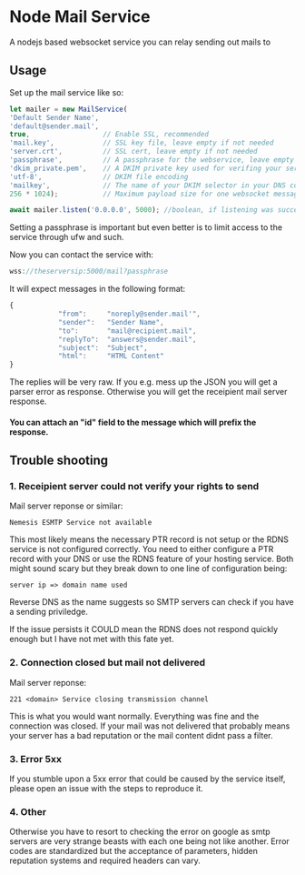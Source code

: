 # Node Mail Service
A nodejs based websocket service you can relay sending out mails to


## Usage

Set up the mail service like so:

```javascript
let mailer = new MailService(
'Default Sender Name', 
'default@sender.mail',  
true,                  // Enable SSL, recommended
'mail.key',            // SSL key file, leave empty if not needed
'server.crt',          // SSL cert, leave empty if not needed
'passphrase',          // A passphrase for the webservice, leave empty if not needed
'dkim_private.pem',    // A DKIM private key used for verifing your server's sending rights
'utf-8',               // DKIM file encoding
'mailkey',             // The name of your DKIM selector in your DNS configuration
256 * 1024);           // Maximum payload size for one websocket message in bytes

await mailer.listen('0.0.0.0', 5000); //boolean, if listening was successful
````
Setting a passphrase is important but even better is to limit access to the service through ufw and such.


Now you can contact the service with:
```javascript
wss://theserversip:5000/mail?passphrase
```

It will expect messages in the following format:
```javascript
{            
            "from":     "noreply@sender.mail'",
            "sender":   "Sender Name",
            "to":       "mail@recipient.mail",
            "replyTo":  "answers@sender.mail",
            "subject":  "Subject",
            "html":     "HTML Content"
}
```

The replies will be very raw.
If you e.g. mess up the JSON you will get a parser error as response.
Otherwise you will get the receipient mail server response.
#### You can attach an "id" field to the message which will prefix the response.

## Trouble shooting

### 1. Receipient server could not verify your rights to send

Mail server reponse or similar:
```
Nemesis ESMTP Service not available
```

This most likely means the necessary PTR record is not setup or the RDNS service is not configured correctly.
You need to either configure a PTR record with your DNS or use the RDNS feature of your hosting service.
Both might sound scary but they break down to one line of configuration being:
```
server ip => domain name used
```
Reverse DNS as the name suggests so SMTP servers can check if you have a sending priviledge.

If the issue persists it COULD mean the RDNS does not respond quickly enough but I have not met with this fate yet.

### 2. Connection closed but mail not delivered

Mail server reponse:
```
221 <domain> Service closing transmission channel
```

This is what you would want normally. Everything was fine and the connection was closed.
If your mail was not delivered that probably means your server has a bad reputation or the mail content didnt pass a filter.

### 3. Error 5xx

If you stumble upon a 5xx error that could be caused by the service itself, please open an issue with the steps to reproduce it.

### 4. Other

Otherwise you have to resort to checking the error on google as smtp servers are very strange beasts with each one being not like another.
Error codes are standardized but the acceptance of parameters, hidden reputation systems and required headers can vary.
